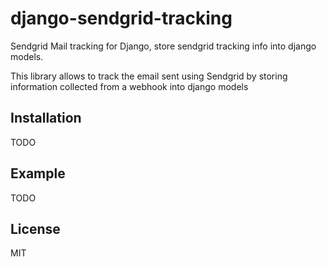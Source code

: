 # django-sendgrid-tracking

Sendgrid Mail tracking for Django, store sendgrid tracking info into django models. 

This library allows to track the email sent using Sendgrid by storing information collected from a webhook into django models

## Installation

TODO

## Example

TODO

## License

MIT

